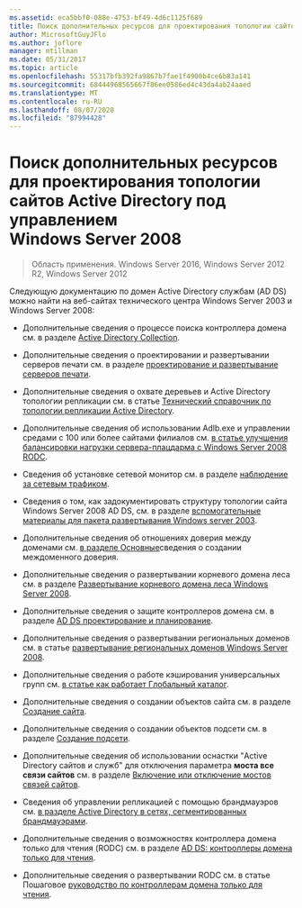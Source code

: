 ```yaml
---
ms.assetid: eca5bbf0-088e-4753-bf49-4d6c1125f689
title: Поиск дополнительных ресурсов для проектирования топологии сайтов Active Directory под управлением Windows Server 2008
author: MicrosoftGuyJFlo
ms.author: joflore
manager: mtillman
ms.date: 05/31/2017
ms.topic: article
ms.openlocfilehash: 55317bfb392fa9867b7fae1f4900b4ce6b83a141
ms.sourcegitcommit: 68444968565667f86ee0586ed4c43da4ab24aaed
ms.translationtype: MT
ms.contentlocale: ru-RU
ms.lasthandoff: 08/07/2020
ms.locfileid: "87994428"
---
```

# <a name="finding-additional-resources-for-windows-server-2008-active-directory-site-topology-design"></a>Поиск дополнительных ресурсов для проектирования топологии сайтов Active Directory под управлением Windows Server 2008

> Область применения. Windows Server 2016, Windows Server 2012 R2, Windows Server 2012

Следующую документацию по домен Active Directory службам (AD DS) можно найти на веб-сайтах технического центра Windows Server 2003 и Windows Server 2008:

- Дополнительные сведения о процессе поиска контроллера домена см. в разделе [Active Directory Collection](/previous-versions/windows/it-pro/windows-server-2003/cc780036(v=ws.10)).

- Дополнительные сведения о проектировании и развертывании серверов печати см. в разделе [проектирование и развертывание серверов печати](/previous-versions/windows/it-pro/windows-server-2003/cc785842(v=ws.10)).

- Дополнительные сведения о охвате деревьев и Active Directory топологии репликации см. в статье [Технический справочник по топологии репликации Active Directory](/previous-versions/windows/it-pro/windows-server-2003/cc755326(v=ws.10)).

- Дополнительные сведения об использовании Adlb.exe и управлении средами с 100 или более сайтами филиалов см. [в статье улучшения балансировки нагрузки сервера-плацдарма с Windows Server 2008 RODC](/previous-versions/windows/it-pro/windows-server-2008-r2-and-2008/dd735927(v%3dws.10)).

- Сведения об установке сетевой монитор см. в разделе [наблюдение за сетевым трафиком](/previous-versions/windows/it-pro/windows-server-2003/cc783075(v=ws.10)).

- Сведения о том, как задокументировать структуру топологии сайта Windows Server 2008 AD DS, см. в разделе [вспомогательные материалы для пакета развертывания Windows server 2003](https://microsoft.com/download/details.aspx?id=9608).

- Дополнительные сведения об отношениях доверия между доменами см. [в разделе Основные](/previous-versions/windows/it-pro/windows-server-2008-r2-and-2008/cc754538(v=ws.11))сведения о создании междоменного доверия.

- Дополнительные сведения о развертывании корневого домена леса см. в разделе [Развертывание корневого домена леса Windows Server 2008](/previous-versions/windows/it-pro/windows-server-2008-r2-and-2008/cc731174(v=ws.10)).

- Дополнительные сведения о защите контроллеров домена см. в разделе [AD DS проектирование и планирование](./ad-ds-design-and-planning.md).

- Дополнительные сведения о развертывании региональных доменов см. в статье [развертывание региональных доменов Windows Server 2008](/previous-versions/windows/it-pro/windows-server-2008-r2-and-2008/cc755118(v=ws.10)).

- Дополнительные сведения о работе кэширования универсальных групп см. [в статье как работает Глобальный каталог](/previous-versions/windows/it-pro/windows-server-2003/cc737410(v=ws.10)).

- Дополнительные сведения о создании объектов сайта см. в разделе [Создание сайта](/previous-versions/windows/it-pro/windows-server-2008-r2-and-2008/cc772304(v=ws.11)).

- Дополнительные сведения о создании объектов подсети см. в разделе [Создание подсети](/previous-versions/windows/it-pro/windows-server-2008-r2-and-2008/cc770372(v=ws.11)).

- Дополнительные сведения об использовании оснастки "Active Directory сайтов и служб" для отключения параметра **моста все связи сайтов** см. в разделе [Включение или отключение мостов связей сайтов](/previous-versions/windows/it-pro/windows-server-2003/cc738789(v=ws.10)).

- Сведения об управлении репликацией с помощью брандмауэров см. [в разделе Active Directory в сетях, сегментированных брандмауэрами](https://microsoft.com/download/details.aspx?familyid=c2ef3846-43f0-4caf-9767-a9166368434e).

- Дополнительные сведения о возможностях контроллера домена только для чтения (RODC) см. в разделе [AD DS: контроллеры домена только для чтения](/previous-versions/windows/it-pro/windows-server-2008-r2-and-2008/cc732801(v=ws.10)).

- Дополнительные сведения о развертывании RODC см. в статье Пошаговое [руководство по контроллерам домена только для чтения](/previous-versions/windows/it-pro/windows-server-2008-r2-and-2008/cc772234(v=ws.10)).
